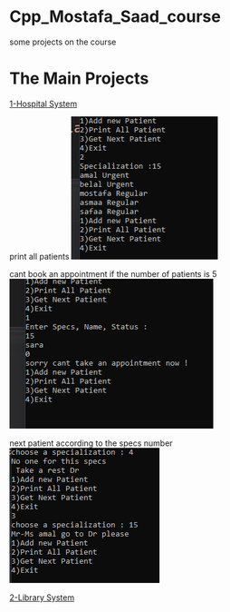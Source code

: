 # Cpp_Mostafa_Saad_course
some projects on the course


# The Main Projects

[1-Hospital System ](https://github.com/SaadMu7ammad/Projects_MostafaSaadCourse/blob/main/HospitalSystem.cpp)

print all patients
![print all patients](https://github.com/SaadMu7ammad/Projects_MostafaSaadCourse/blob/main/hopitalsys%20(2).png)

cant book an appointment if the number of patients is 5 
![alt text](https://github.com/SaadMu7ammad/Projects_MostafaSaadCourse/blob/main/hopitalsys%20(1).png)

next patient according to the specs number
![alt text](https://github.com/SaadMu7ammad/Projects_MostafaSaadCourse/blob/main/hopitalsys%20(3).png)


[2-Library System ](https://github.com/SaadMu7ammad/Cpp_Mostafa_Saad_course/blob/main/02%20Project-LibrarySystem.cpp)

